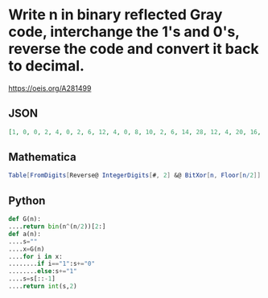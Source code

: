 # Write n in binary reflected Gray code, interchange the 1's and 0's, reverse the code and convert it back to decimal\.
https://oeis.org/A281499
## JSON
```JSON
[1, 0, 0, 2, 4, 0, 2, 6, 12, 4, 0, 8, 10, 2, 6, 14, 28, 12, 4, 20, 16, 0, 8, 24, 26, 10, 2, 18, 22, 6, 14, 30, 60, 28, 12, 44, 36, 4, 20, 52, 48, 16, 0, 32, 40, 8, 24, 56, 58, 26, 10, 42, 34, 2, 18, 50, 54, 22, 6, 38, 46, 14, 30, 62, 124, 60, 28, 92, 76, 12, 44, 108, 100, 36, 4, 68, 84, 20, 52, 116, 112, 48, 16, 80, 64, 0, 32, 96, 104, 40, 8, 72, 88, 24, 56, 120]
```
## Mathematica
```Mathematica
Table[FromDigits[Reverse@ IntegerDigits[#, 2] &@ BitXor[n, Floor[n/2]] /. { 0 -> 1, 1 -> 0}, 2], {n, 0, 120}] (* _Michael De Vlieger_, Jan 23 2017 *)
```
## Python
```Python
def G(n):
....return bin(n^(n/2))[2:]
def a(n):
....s=""
....x=G(n)
....for i in x:
........if i=="1":s+="0"
........else:s+="1"
....s=s[::-1]
....return int(s,2)
```
